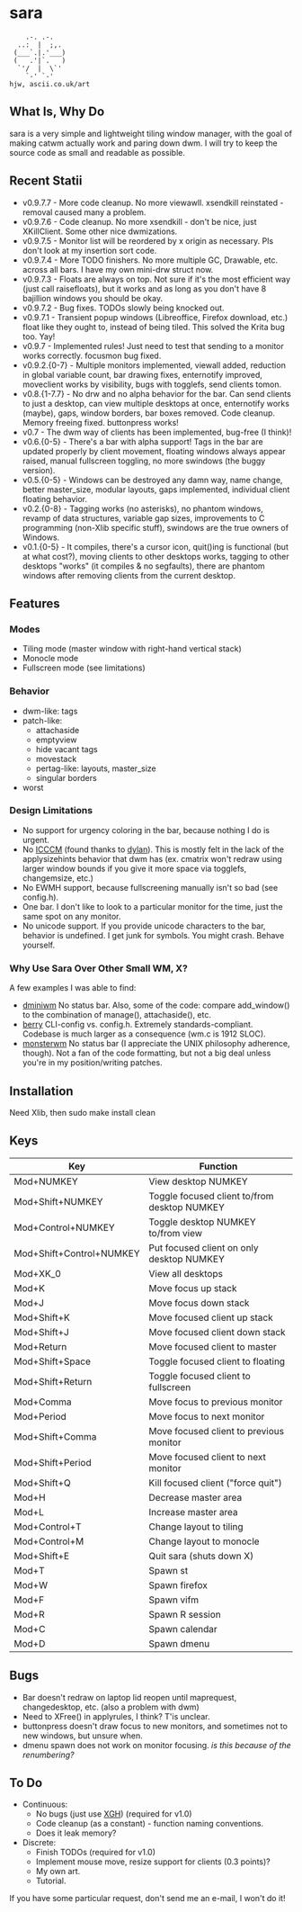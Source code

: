 sara
=====

        .-. .-.
      ..:  |  ;,.
     (___`.|.'___)
     (   .'|`.   )
      `'/  |  \`'
        `-' `-'                                                                    hjw, ascii.co.uk/art 
What Is, Why Do
-------
sara is a very simple and lightweight tiling window manager, with the goal of making catwm actually work and paring down dwm. I will try to keep the source code as small and readable as possible.

Recent Statii
------
 * v0.9.7.7	- More code cleanup. No more viewawll. xsendkill reinstated - removal caused many a problem.
 * v0.9.7.6	- Code cleanup. No more xsendkill - don't be nice, just XKillClient. Some other nice dwmizations.
 * v0.9.7.5	- Monitor list will be reordered by x origin as necessary. Pls don't look at my insertion sort code.
 * v0.9.7.4	- More TODO finishers. No more multiple GC, Drawable, etc. across all bars. I have my own mini-drw struct now.
 * v0.9.7.3	- Floats are always on top. Not sure if it's the most efficient way (just call raisefloats), but it works and as long as you don't have 8 bajillion windows you should be okay.
 * v0.9.7.2	- Bug fixes. TODOs slowly being knocked out.
 * v0.9.7.1	- Transient popup windows (Libreoffice, Firefox download, etc.) float like they ought to, instead of being tiled. This solved the Krita bug too. Yay!
 * v0.9.7	- Implemented rules! Just need to test that sending to a monitor works correctly. focusmon bug fixed.
 * v0.9.2.{0-7} - Multiple monitors implemented, viewall added, reduction in global variable count, bar drawing fixes, enternotify improved, moveclient works by visibility, bugs with togglefs, send clients tomon.
 * v0.8.{1-7.7} - No drw and no alpha behavior for the bar. Can send clients to just a desktop, can view multiple desktops at once, enternotify works (maybe), gaps, window borders, bar boxes removed. Code cleanup. Memory freeing fixed. buttonpress works!
 * v0.7		- The dwm way of clients has been implemented, bug-free (I think)!
 * v0.6.{0-5}	- There's a bar with alpha support! Tags in the bar are updated properly by client movement, floating windows always appear raised, manual fullscreen toggling, no more swindows (the buggy version).
 * v0.5.{0-5}	- Windows can be destroyed any damn way, name change, better master_size, modular layouts, gaps implemented, individual client floating behavior.
 * v0.2.{0-8}	- Tagging works (no asterisks), no phantom windows, revamp of data structures, variable gap sizes, improvements to C programming (non-Xlib specific stuff), swindows are the true owners of Windows.
 * v0.1.{0-5}	- It compiles, there's a cursor icon, quit()ing is functional (but at what cost?), moving clients to other desktops works, tagging to other desktops "works" (it compiles & no segfaults), there are phantom windows after removing clients from the current desktop.

Features
-----

### Modes

* Tiling mode (master window with right-hand vertical stack)
* Monocle mode
* Fullscreen mode (see limitations)

### Behavior

* dwm-like: tags
* patch-like:
	* attachaside
	* emptyview
	* hide vacant tags
	* movestack
	* pertag-like: layouts, master_size
	* singular borders
* worst

### Design Limitations

* No support for urgency coloring in the bar, because nothing I do is urgent.
* No [ICCCM](https://web.archive.org/web/20190617214524/https://raw.githubusercontent.com/kfish/xsel/1a1c5edf0dc129055f7764c666da2dd468df6016/rant.txt) (found thanks to [dylan](https://github.com/dylanaraps/sowm)). This is mostly felt in the lack of the applysizehints behavior that dwm has (ex. cmatrix won't redraw using larger window bounds if you give it more space via togglefs, changemsize, etc.)
* No EWMH support, because fullscreening manually isn't so bad (see config.h).
* One bar. I don't like to look to a particular monitor for the time, just the same spot on any monitor.
* No unicode support. If you provide unicode characters to the bar, behavior is undefined. I get junk for symbols. You might crash. Behave yourself.

### Why Use Sara Over Other Small WM, X?

A few examples I was able to find:

* [dminiwm](https://github.com/moetunes/dminiwm) No status bar. Also, some of the code: compare add\_window() to the combination of manage(), attachaside(), etc.
* [berry](https://github.com/JLErvin/berry) CLI-config vs. config.h. Extremely standards-compliant. Codebase is much larger as a consequence (wm.c is 1912 SLOC).
* [monsterwm](https://github.com/c00kiemon5ter/monsterwm) No status bar (I appreciate the UNIX philosophy adherence, though). Not a fan of the code formatting, but not a big deal unless you're in my position/writing patches.

Installation
------------
Need Xlib, then sudo make install clean

Keys
------------

| Key				| Function 						|
| -----------------------------	| -----------------------------------------------------	|
| Mod+NUMKEY			| View desktop NUMKEY					|
| Mod+Shift+NUMKEY		| Toggle focused client to/from desktop NUMKEY		|
| Mod+Control+NUMKEY		| Toggle desktop NUMKEY to/from view			|
| Mod+Shift+Control+NUMKEY	| Put focused client on only desktop NUMKEY		|
| Mod+XK\_0			| View all desktops					|
| Mod+K				| Move focus up stack					|
| Mod+J				| Move focus down stack					|
| Mod+Shift+K			| Move focused client up stack				|
| Mod+Shift+J			| Move focused client down stack			|
| Mod+Return			| Move focused client to master				|
| Mod+Shift+Space		| Toggle focused client to floating			|
| Mod+Shift+Return		| Toggle focused client to fullscreen			|
| Mod+Comma			| Move focus to previous monitor			|
| Mod+Period			| Move focus to next monitor				|
| Mod+Shift+Comma		| Move focused client to previous monitor		|
| Mod+Shift+Period		| Move focused client to next monitor			|
| Mod+Shift+Q			| Kill focused client ("force quit")			|
| Mod+H				| Decrease master area					|
| Mod+L				| Increase master area					|
| Mod+Control+T			| Change layout to tiling				|
| Mod+Control+M			| Change layout to monocle				|
| Mod+Shift+E			| Quit sara (shuts down X)				|
| Mod+T				| Spawn st						|
| Mod+W				| Spawn firefox						|
| Mod+F				| Spawn vifm						|
| Mod+R				| Spawn R session					|
| Mod+C				| Spawn calendar					|
| Mod+D				| Spawn dmenu						|

Bugs
----
 * Bar doesn't redraw on laptop lid reopen until maprequest, changedesktop, etc. (also a problem with dwm)
 * Need to XFree() in applyrules, I think? T'is unclear.
 * buttonpress doesn't draw focus to new monitors, and sometimes not to new windows, but unsure when.
 * dmenu spawn does not work on monitor focusing. _is this because of the renumbering?_

To Do
----
 * Continuous:
   * No bugs (just use [XGH](https://gist.github.com/banaslee/4147370)) (required for v1.0)
   * Code cleanup (as a constant) - function naming conventions.
   * Does it leak memory?
 * Discrete:
   * Finish TODOs (required for v1.0)
   * Implement mouse move, resize support for clients (0.3 points)?
   * My own art.
   * Tutorial.

If you have some particular request, don't send me an e-mail, I won't do it!
